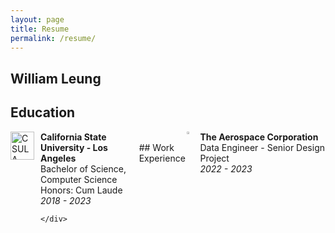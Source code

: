 ```yaml
---
layout: page
title: Resume
permalink: /resume/
---
```


## William Leung

## Education

<div style="display: flex;">
    <img src="../assets/images/csula_logo.png" alt="CSULA Logo" style="width: 38px; height: 45px; margin-right: 10px;">
    <div>
        <strong>California State University - Los Angeles</strong><br>
        Bachelor of Science, Computer Science<br>
        Honors: Cum Laude<br>
        <i>2018 - 2023</i>
        
    </div>
</div>
<br>
## Work Experience

<div style="display: flex;">
    <img src="../assets/images/aerospace_logo.jpg" alt="Aerospace Logo" style="width: 5%; height: 5%; margin-right: 10px;">
    <div>
        <strong>The Aerospace Corporation</strong><br>
        Data Engineer - Senior Design Project<br>
        <i>2022 - 2023</i>
    </div>
</div>
